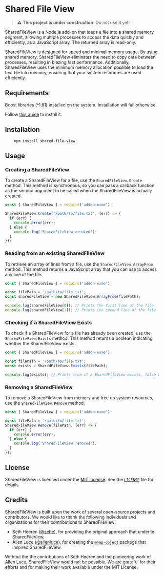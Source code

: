 # Shared File View

> :warning: **This project is under construction**: Do not use it yet!

SharedFileView is a Node.js add-on that loads a file into a shared memory segment, allowing multiple processes to access the data quickly and efficiently, as a JavaScript array. The returned array is read-only.

SharedFileView is designed for speed and minimal memory usage. By using shared memory, SharedFileView eliminates the need to copy data between processes, resulting in blazing fast performance. Additionally, SharedFileView uses the minimum memory allocation possible to load the text file into memory, ensuring that your system resources are used efficiently.

## Requirements

Boost libraries (^1.81) installed on the system. Installation will fail otherwise.

Follow [this guide](https://www.boost.org/doc/libs/1_81_0/more/getting_started/index.html) to install it.

## Installation

```npm
    npm install shared-file-view
```

## Usage

### Creating a SharedFileView

To create a SharedFileView for a file, use the `SharedFileView.Create` method. This method is synchronous, so you can pass a callback function as the second argument to be called when the SharedFileView is actually created.

``` js
const { SharedFileView } = require('addon-name');

SharedFileView.Create('/path/to/file.txt', (err) => {
  if (err) {
    console.error(err);
  } else {
    console.log('SharedFileView created');
  }
});
```

### Reading from an existing SharedFileView

To retrieve an array of lines from a file, use the `SharedFileView.ArrayFrom` method. This method returns a JavaScript array that you can use to access any line of the file.

``` js
const { SharedFileView } = require('addon-name');

const filePath = '/path/to/file.txt';
const sharedFileView = new SharedFileView.ArrayFrom(filePath);

console.log(sharedFileView[0]); // Prints the first line of the file
console.log(sharedFileView[1]); // Prints the second line of the file
```

### Checking if a SharedFileView Exists

To check if a SharedFileView for a file has already been created, use the `SharedFileView.Exists` method. This method returns a boolean indicating whether the SharedFileView exists.

``` js
const { SharedFileView } = require('addon-name');

const filePath = '/path/to/file.txt';
const exists = SharedFileView.Exists(filePath);

console.log(exists); // Prints true if a SharedFileView exists, false otherwise

```

### Removing a SharedFileView

To remove a SharedFileView from memory and free up system resources, use the `SharedFileView.Remove` method.

``` js
const { SharedFileView } = require('addon-name');

const filePath = '/path/to/file.txt';
SharedFileView.Remove(filePath, (err) => {
  if (err) {
    console.error(err);
  } else {
    console.log('SharedFileView removed');
  }
});
```

## License

SharedFileView is licensed under the [MIT License](https://opensource.org/licenses/MIT). See the [`LICENSE`](LICENSE) file for details.

## Credits

SharedFileView is built upon the work of several open-source projects and contributors. We would like to thank the following individuals and organizations for their contributions to SharedFileView:

- Seth Heeren ([@sehe](https://github.com/sehe)), for providing the original approach that underlie SharedFileView.
- Allen Luce ([@allenluce](https://github.com/allenluce)), for creating the [`mmap-object`](https://github.com/allenluce/mmap-object) package that inspired SharedFileView.

Without the the contributions of Seth Heeren and the pioneering work of Allen Luce, SharedFileView would not be possible. We are grateful for their efforts and for making their work available under the MIT License.
